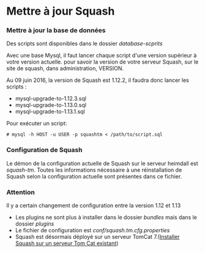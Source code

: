 # Mettre à jour Squash
### Mettre à jour la base de données
Des scripts sont disponibles dans le dossier *database-scprits*

Avec une base Mysql, il faut lancer chaque script d'une version supérieur à votre version actuelle.
pour savoir la version de votre serveur Squash, sur le site de squash, dans administration, VERSION.

Au 09 juin 2016, la version de Squash est 1.12.2, il faudra donc lancer les scripts :
- mysql-upgrade-to-1.12.3.sql
- mysql-upgrade-to-1.13.0.sql
- mysql-upgrade-to-1.13.1.sql

Pour exécuter un script:
```
# mysql -h HOST -u USER -p squashtm < /path/to/script.sql 
```



### Configuration de Squash
Le démon de la configuration actuelle de Squash sur le serveur heimdall est *squash-tm*.
Toutes les informations nécessaire à une réinstallation de Squash selon la configuration actuelle sont présentes dans ce fichier.

### Attention
Il y a certain changement de configuration entre la version 1.12 et 1.13
- Les plugins ne sont plus à installer dans le dossier *bundles* mais dans le dossier *plugins*
- Le fichier de configuration est *conf/squash.tm.cfg.properties*
- Squash est désormais déployé sur un serveur TomCat 7.([Installer Squash sur un serveur Tom Cat existant](https://sites.google.com/a/henix.fr/wiki-squash-tm/installation-and-exploitation-guide/2---installation-of-squash-tm/2-08-deploy-squash-tm-in-tomcat))
